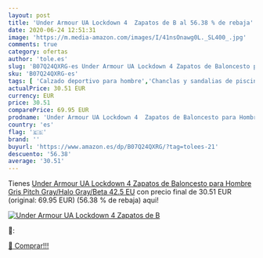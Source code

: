 ```yaml
---
layout: post
title: 'Under Armour UA Lockdown 4  Zapatos de B al 56.38 % de rebaja'
date: 2020-06-24 12:51:31
image: 'https://m.media-amazon.com/images/I/41nsOnawg0L._SL400_.jpg'
comments: true
category: ofertas
author: 'tole.es'
slug: 'B07Q24QXRG-es Under Armour UA Lockdown 4 Zapatos de Baloncesto para...'
sku: 'B07Q24QXRG-es'
tags: [ 'Calzado deportivo para hombre','Chanclas y sandalias de piscina para hombre','Sandalias de vestir para hombre','Zapatillas y calzado deportivo para hombre','Zapatos','Zapatos para hombre','Zapatos y complementos','zapatos', ]
actualPrice: 30.51 EUR
currency: EUR
price: 30.51
comparePrice: 69.95 EUR
prodname: 'Under Armour UA Lockdown 4  Zapatos de Baloncesto para Hombre  Gris  Pitch Gray/Halo Gray/Beta   42.5 EU'
country: 'es'
flag: '🇪🇸'
brand: ''
buyurl: 'https://www.amazon.es/dp/B07Q24QXRG/?tag=tolees-21'
descuento: '56.38'
average: '30.51'
---
```


Tienes [Under Armour UA Lockdown 4  Zapatos de Baloncesto para Hombre  Gris  Pitch Gray/Halo Gray/Beta   42.5 EU](https://www.amazon.es/dp/B07Q24QXRG/?tag=tolees-21) con precio final de  30.51 EUR (original: 69.95 EUR) (56.38 %  de rebaja) aqui!

[![Under Armour UA Lockdown 4  Zapatos de B](https://m.media-amazon.com/images/I/41nsOnawg0L._SL400_.jpg)](https://www.amazon.es/dp/B07Q24QXRG/?tag=tolees-21)

🔎:


[🛒 Comprar!!!](https://www.amazon.es/dp/B07Q24QXRG/?tag=tolees-21)
